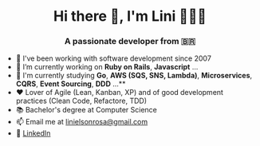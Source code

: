 <h1 align="center">Hi there 👋, I'm Lini 👨🏻‍💻</h1>
<h3 align="center">A passionate developer from 🇧🇷</h3>

- 🚀 I've been working with software development since 2007
- 🔭 I’m currently working on **Ruby on Rails**, **Javascript** ...
- 🌱 I'm currently studying **Go**, **AWS (SQS, SNS, Lambda)**, **Microservices**, **CQRS**, **Event Sourcing**, **DDD** ...**
- ❤️ Lover of Agile (Lean, Kanban, XP) and of good development practices (Clean Code, Refactore, TDD)
- 📚 Bachelor's degree at Computer Science
- 📫 Email me at [linielsonrosa@gmail.com](linielsonrosa@gmail.com)
- 📄 [LinkedIn](https://www.linkedin.com/in/linielson)
